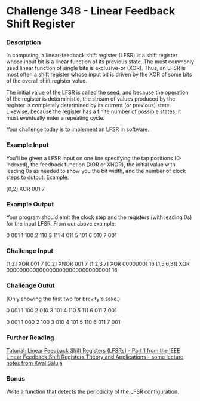 # Challenge 348 - Linear Feedback Shift Register
### Description
In computing, a linear-feedback shift register (LFSR) is a shift register whose input bit is a linear function of its previous state. The most commonly used linear function of single bits is exclusive-or (XOR). Thus, an LFSR is most often a shift register whose input bit is driven by the XOR of some bits of the overall shift register value.

The initial value of the LFSR is called the seed, and because the operation of the register is deterministic, the stream of values produced by the register is completely determined by its current (or previous) state. Likewise, because the register has a finite number of possible states, it must eventually enter a repeating cycle.

Your challenge today is to implement an LFSR in software.

### Example Input
You'll be given a LFSR input on one line specifying the tap positions (0-indexed), the feedback function (XOR or XNOR), the initial value with leading 0s as needed to show you the bit width, and the number of clock steps to output. Example:

[0,2] XOR 001 7

### Example Output
Your program should emit the clock step and the registers (with leading 0s) for the input LFSR. From our above example:

0 001
1 100
2 110 
3 111
4 011
5 101
6 010
7 001

### Challenge Input
[1,2] XOR 001 7
[0,2] XNOR 001 7
[1,2,3,7] XOR 00000001 16
[1,5,6,31] XOR 00000000000000000000000000000001 16

### Challenge Outut
(Only showing the first two for brevity's sake.)

0 001
1 100 
2 010
3 101
4 110
5 111
6 011
7 001

0 001
1 000
2 100
3 010
4 101
5 110
6 011
7 001 
###  Further Reading
[Tutorial: Linear Feedback Shift Registers (LFSRs) - Part 1 from the IEEE](https://www.eetimes.com/document.asp?doc_id=1274550)
[Linear Feedback Shift Registers Theory and Applications - some lecture notes from Kwal Saluja](http://homepages.cae.wisc.edu/~ece553/handouts/LFSR-notes.PDF)

### Bonus
Write a function that detects the periodicity of the LFSR configuration.
